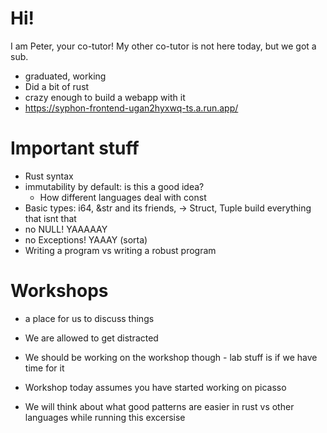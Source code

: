 # Hi!

I am Peter, your co-tutor! My other co-tutor is not here today, but we got a sub.
- graduated, working 
- Did a bit of rust
- crazy enough to build a webapp with it
- https://syphon-frontend-ugan2hyxwq-ts.a.run.app/

# Important stuff
- Rust syntax
- immutability by default: is this a good idea?
  - How different languages deal with const
- Basic types: i64, &str and its friends, -> Struct, Tuple build everything that isnt that
- no NULL! YAAAAAY
- no Exceptions! YAAAY (sorta)
- Writing a program vs writing a robust program

# Workshops
- a place for us to discuss things
- We are allowed to get distracted
- We should be working on the workshop though - lab stuff is if we have time for it
- Workshop today assumes you have started working on picasso

- We will think about what good patterns are easier in rust vs other languages while running this excersise
